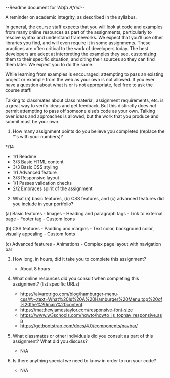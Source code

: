 --Readme document for *Wafa Afridi*--

A reminder on academic integrity, as described in the syllabus.

In general, the course staff expects that you will look at code and examples from many online resources as part of the assignments, particularly to resolve syntax and understand frameworks. We expect that you'll use other libraries you find, and will even require it in some assignments. These practices are often critical to the work of developers today. The best developers are adept at interpreting the examples they see, customizing them to their specific situation, and citing their sources so they can find them later. We expect you to do the same.

While learning from examples is encouraged, attempting to pass an existing project or example from the web as your own is not allowed. If you ever have a question about what is or is not appropriate, feel free to ask the course staff!

Talking to classmates about class material, assignment requirements, etc. is a great way to verify ideas and get feedback. But this distinctly does *not* permit attempting to pass off someone else’s code as your own. Talking over ideas and approaches is allowed, but the work that you produce and submit must be your own.

1. How many assignment points do you believe you completed (replace the *'s with your numbers)?

*/14
- 1/1 Readme
- 3/3 Basic HTML content
- 3/3 Basic CSS styling
- 1/1 Advanced feature
- 3/3 Responsive layout
- 1/1 Passes validation checks
- 2/2 Embraces spirit of the assignment

2. What (a) basic features, (b) CSS features, and (c) advanced features did you include in your portfolio?

(a) Basic features
    - Images
    - Heading and paragraph tags
    - Link to external page
    - Footer tag
    - Custom Icons


(b) CSS features
    - Padding and margins
    - Text color, background color, visually appealing
    - Custom fonts



(c) Advanced features
    - Animations
    - Complex page layout with navigation bar


3. How long, in hours, did it take you to complete this assignment?
    - About 8 hours



4. What online resources did you consult when completing this assignment? (list specific URLs)
    - https://alvarotrigo.com/blog/hamburger-menu-css/#:~:text=What%20Is%20A%20Hamburger%20Menu,top%20of%20the%20main%20content.
    - https://matthewjamestaylor.com/responsive-font-size
    - https://www.w3schools.com/howto/howto_js_topnav_responsive.asp
    - https://getbootstrap.com/docs/4.0/components/navbar/




5. What classmates or other individuals did you consult as part of this assignment? What did you discuss?
    - N/A



6. Is there anything special we need to know in order to run your code?
    - N/A

